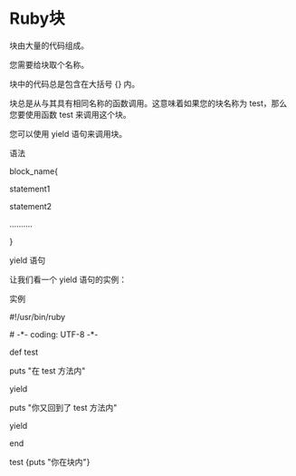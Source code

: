 # Ruby块

块由大量的代码组成。

您需要给块取个名称。

块中的代码总是包含在大括号 {} 内。

块总是从与其具有相同名称的函数调用。这意味着如果您的块名称为 test，那么您要使用函数 test 来调用这个块。

您可以使用 yield 语句来调用块。

语法

block\_name{

statement1

statement2

..........

}

yield 语句

让我们看一个 yield 语句的实例：

实例

\#!/usr/bin/ruby

\# -\*- coding: UTF-8 -\*-

 

def test

   puts "在 test 方法内"

   yield

   puts "你又回到了 test 方法内"

   yield

end

test {puts "你在块内"}

